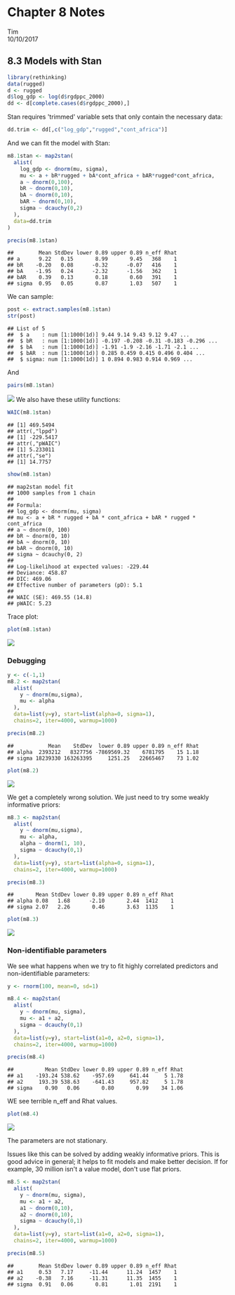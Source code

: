 # Chapter 8 Notes
Tim  
10/10/2017  



## 8.3 Models with Stan

```r
library(rethinking)
data(rugged)
d <- rugged
d$log_gdp <- log(d$rgdppc_2000)
dd <- d[complete.cases(d$rgdppc_2000),]
```

Stan requires 'trimmed' variable sets that only contain the necessary data:


```r
dd.trim <- dd[,c("log_gdp","rugged","cont_africa")]
```
And we can fit the model with Stan:

```r
m8.1stan <- map2stan(
  alist(
    log_gdp <- dnorm(mu, sigma),
    mu <- a + bR*rugged + bA*cont_africa + bAR*rugged*cont_africa,
    a ~ dnorm(0,100),
    bR ~ dnorm(0,10),
    bA ~ dnorm(0,10),
    bAR ~ dnorm(0,10),
    sigma ~ dcauchy(0,2)
  ),
  data=dd.trim
)
```

```r
precis(m8.1stan)
```

```
##        Mean StdDev lower 0.89 upper 0.89 n_eff Rhat
## a      9.22   0.15       8.99       9.45   368    1
## bR    -0.20   0.08      -0.32      -0.07   416    1
## bA    -1.95   0.24      -2.32      -1.56   362    1
## bAR    0.39   0.13       0.18       0.60   391    1
## sigma  0.95   0.05       0.87       1.03   507    1
```
We can sample:

```r
post <- extract.samples(m8.1stan)
str(post)
```

```
## List of 5
##  $ a    : num [1:1000(1d)] 9.44 9.14 9.43 9.12 9.47 ...
##  $ bR   : num [1:1000(1d)] -0.197 -0.208 -0.31 -0.183 -0.296 ...
##  $ bA   : num [1:1000(1d)] -1.91 -1.9 -2.16 -1.71 -2.1 ...
##  $ bAR  : num [1:1000(1d)] 0.285 0.459 0.415 0.496 0.404 ...
##  $ sigma: num [1:1000(1d)] 1 0.894 0.983 0.914 0.969 ...
```
And

```r
pairs(m8.1stan)
```

![](Chapter_8_Notes_files/figure-html/unnamed-chunk-6-1.png)<!-- -->
We also have these utility functions:

```r
WAIC(m8.1stan)
```

```
## [1] 469.5494
## attr(,"lppd")
## [1] -229.5417
## attr(,"pWAIC")
## [1] 5.233011
## attr(,"se")
## [1] 14.7757
```

```r
show(m8.1stan)
```

```
## map2stan model fit
## 1000 samples from 1 chain
## 
## Formula:
## log_gdp <- dnorm(mu, sigma)
## mu <- a + bR * rugged + bA * cont_africa + bAR * rugged * cont_africa
## a ~ dnorm(0, 100)
## bR ~ dnorm(0, 10)
## bA ~ dnorm(0, 10)
## bAR ~ dnorm(0, 10)
## sigma ~ dcauchy(0, 2)
## 
## Log-likelihood at expected values: -229.44 
## Deviance: 458.87 
## DIC: 469.06 
## Effective number of parameters (pD): 5.1 
## 
## WAIC (SE): 469.55 (14.8)
## pWAIC: 5.23
```
Trace plot:

```r
plot(m8.1stan)
```

![](Chapter_8_Notes_files/figure-html/unnamed-chunk-8-1.png)<!-- -->
### Debugging

```r
y <- c(-1,1)
m8.2 <- map2stan(
  alist(
    y ~ dnorm(mu,sigma),
    mu <- alpha
  ),
  data=list(y=y), start=list(alpha=0, sigma=1),
  chains=2, iter=4000, warmup=1000)
```

```r
precis(m8.2)
```

```
##           Mean    StdDev  lower 0.89 upper 0.89 n_eff Rhat
## alpha  2393212   8327756 -7869569.32    6781795    15 1.18
## sigma 18239330 163263395     1251.25   22665467    73 1.02
```

```r
plot(m8.2)
```

![](Chapter_8_Notes_files/figure-html/unnamed-chunk-11-1.png)<!-- -->


We get a completely wrong solution. We just need to try some weakly informative priors:

```r
m8.3 <- map2stan(
  alist(
    y ~ dnorm(mu,sigma),
    mu <- alpha,
    alpha ~ dnorm(1, 10),
    sigma ~ dcauchy(0,1)
  ),
  data=list(y=y), start=list(alpha=0, sigma=1),
  chains=2, iter=4000, warmup=1000)
```

```r
precis(m8.3)
```

```
##       Mean StdDev lower 0.89 upper 0.89 n_eff Rhat
## alpha 0.08   1.68      -2.10       2.44  1412    1
## sigma 2.07   2.26       0.46       3.63  1135    1
```

```r
plot(m8.3)
```

![](Chapter_8_Notes_files/figure-html/unnamed-chunk-14-1.png)<!-- -->

### Non-identifiable parameters
We see what happens when we try to fit highly correlated predictors and non-identifiable parameters:


```r
y <- rnorm(100, mean=0, sd=1)
```

```r
m8.4 <- map2stan(
  alist(
    y ~ dnorm(mu, sigma),
    mu <- a1 + a2,
    sigma ~ dcauchy(0,1)  
  ),
  data=list(y=y), start=list(a1=0, a2=0, sigma=1),
  chains=2, iter=4000, warmup=1000)
```

```r
precis(m8.4)
```

```
##          Mean StdDev lower 0.89 upper 0.89 n_eff Rhat
## a1    -193.24 538.62    -957.69     641.44     5 1.78
## a2     193.39 538.63    -641.43     957.82     5 1.78
## sigma    0.90   0.06       0.80       0.99    34 1.06
```
WE see terrible n_eff and Rhat values. 


```r
plot(m8.4)
```

![](Chapter_8_Notes_files/figure-html/unnamed-chunk-18-1.png)<!-- -->

The parameters are not stationary.

Issues like this can be solved by adding weakly informative priors. This is good advice in general; it helps to fit models and make better decision. If for example, 30 million isn't a value model, don't use flat priors.

```r
m8.5 <- map2stan(
  alist(
    y ~ dnorm(mu, sigma),
    mu <- a1 + a2,
    a1 ~ dnorm(0,10),
    a2 ~ dnorm(0,10),
    sigma ~ dcauchy(0,1)  
  ),
  data=list(y=y), start=list(a1=0, a2=0, sigma=1),
  chains=2, iter=4000, warmup=1000)
```

```r
precis(m8.5)
```

```
##        Mean StdDev lower 0.89 upper 0.89 n_eff Rhat
## a1     0.53   7.17     -11.44      11.24  1457    1
## a2    -0.38   7.16     -11.31      11.35  1455    1
## sigma  0.91   0.06       0.81       1.01  2191    1
```


